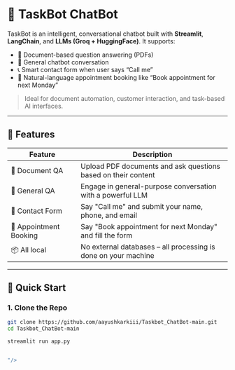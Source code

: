 # 🤖 TaskBot ChatBot

TaskBot is an intelligent, conversational chatbot built with **Streamlit**, **LangChain**, and **LLMs (Groq + HuggingFace)**. It supports:

- 📄 Document-based question answering (PDFs)
- 💬 General chatbot conversation
- 📞 Smart contact form when user says “Call me”
- 📅 Natural-language appointment booking like “Book appointment for next Monday”

> Ideal for document automation, customer interaction, and task-based AI interfaces.

---

## 🧠 Features

| Feature | Description |
|--------|-------------|
| 🧾 Document QA | Upload PDF documents and ask questions based on their content |
| 🤖 General QA | Engage in general-purpose conversation with a powerful LLM |
| 📇 Contact Form | Say "Call me" and submit your name, phone, and email |
| 📆 Appointment Booking | Say "Book appointment for next Monday" and fill the form |
| 📦 All local | No external databases – all processing is done on your machine |

---

## 🚀 Quick Start

### 1. Clone the Repo

```bash
git clone https://github.com/aayushkarkiii/Taskbot_ChatBot-main.git
cd Taskbot_ChatBot-main

streamlit run app.py


"/>


